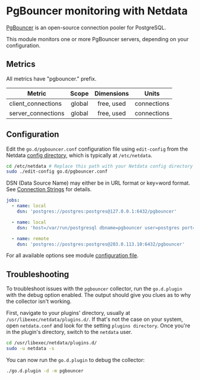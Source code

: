 <!--
title: "PgBouncer monitoring with Netdata"
description: "Monitor client and server connections, databases statistics."
custom_edit_url: https://github.com/netdata/go.d.plugin/edit/master/modules/postgres/README.md
sidebar_label: "PgBouncer"
-->

# PgBouncer monitoring with Netdata

[PgBouncer](https://www.pgbouncer.org/) is an open-source connection pooler for PostgreSQL.

This module monitors one or more PgBouncer servers, depending on your configuration.

## Metrics

All metrics have "pgbouncer." prefix.

| Metric             | Scope  | Dimensions |    Units    |
|--------------------|:------:|:----------:|:-----------:|
| client_connections | global | free, used | connections |
| server_connections | global | free, used | connections |

## Configuration

Edit the `go.d/pgbouncer.conf` configuration file using `edit-config` from the
Netdata [config directory](https://learn.netdata.cloud/docs/configure/nodes), which is typically at `/etc/netdata`.

```bash
cd /etc/netdata # Replace this path with your Netdata config directory
sudo ./edit-config go.d/pgbouncer.conf
```

DSN (Data Source Name) may either be in URL format or key=word format.
See [Connection Strings](https://www.postgresql.org/docs/current/libpq-connect.html#LIBPQ-CONNSTRING) for details.

```yaml
jobs:
  - name: local
    dsn: 'postgres://postgres:postgres@127.0.0.1:6432/pgbouncer'

  - name: local
    dsn: 'host=/var/run/postgresql dbname=pgbouncer user=postgres port=6432'

  - name: remote
    dsn: 'postgres://postgres:postgres@203.0.113.10:6432/pgbouncer'
```

For all available options see
module [configuration file](https://github.com/netdata/go.d.plugin/blob/master/config/go.d/pgbouncer.conf).

## Troubleshooting

To troubleshoot issues with the `pgbouncer` collector, run the `go.d.plugin` with the debug option enabled. The output
should give you clues as to why the collector isn't working.

First, navigate to your plugins' directory, usually at `/usr/libexec/netdata/plugins.d/`. If that's not the case on your
system, open `netdata.conf` and look for the setting `plugins directory`. Once you're in the plugin's directory, switch
to the `netdata` user.

```bash
cd /usr/libexec/netdata/plugins.d/
sudo -u netdata -s
```

You can now run the `go.d.plugin` to debug the collector:

```bash
./go.d.plugin -d -m pgbouncer
```
